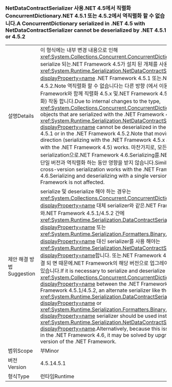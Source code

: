 ### <a name="a-concurrentdictionary-serialized-in-net-45-with-netdatacontractserializer-cannot-be-deserialized-by-net-451-or-452"></a><span data-ttu-id="b4d38-101">NetDataContractSerializer 사용.NET 4.5에서 직렬화 ConcurrentDictionary.NET 4.5.1 또는 4.5.2에서 역직렬화 할 수 없습니다.</span><span class="sxs-lookup"><span data-stu-id="b4d38-101">A ConcurrentDictionary serialized in .NET 4.5 with NetDataContractSerializer cannot be deserialized by .NET 4.5.1 or 4.5.2</span></span>

|   |   |
|---|---|
|<span data-ttu-id="b4d38-102">설명</span><span class="sxs-lookup"><span data-stu-id="b4d38-102">Details</span></span>|<span data-ttu-id="b4d38-103">이 형식에는 내부 변경 내용으로 인해 <xref:System.Collections.Concurrent.ConcurrentDictionary%602> serialize 되는.NET Framework 4.5가 설치 된 개체를 사용 하 여는 <xref:System.Runtime.Serialization.NetDataContractSerializer?displayProperty=name> .NET Framework 4.5.1 또는.NET Framework 4.5.2.Note 역직렬화 할 수 없습니다는 다른 방향 (에서 이동 .NET Framework와 함께 직렬화 4.5.x 및.NET Framework 4.5가 설치 된 역직렬화) 작동 합니다.</span><span class="sxs-lookup"><span data-stu-id="b4d38-103">Due to internal changes to the type, <xref:System.Collections.Concurrent.ConcurrentDictionary%602> objects that are serialized with the .NET Framework 4.5 using the <xref:System.Runtime.Serialization.NetDataContractSerializer?displayProperty=name> cannot be deserialized in the .NET Framework 4.5.1 or in the .NET Framework 4.5.2.Note that moving in the other direction (serializing with the .NET Framework 4.5.x and deserializing with the .NET Framework 4.5) works.</span></span> <span data-ttu-id="b4d38-104">마찬가지로, 모든 4.x 버전 간 serialization으로.NET Framework 4.6.Serializing를.NET Framework의 단일 버전과 역직렬화 하는 동안 영향을 받지 않습니다.</span><span class="sxs-lookup"><span data-stu-id="b4d38-104">Similarly, all 4.x cross-version serialization works with the .NET Framework 4.6.Serializing and deserializing with a single version of the .NET Framework is not affected.</span></span>|
|<span data-ttu-id="b4d38-105">제안 해결 방법</span><span class="sxs-lookup"><span data-stu-id="b4d38-105">Suggestion</span></span>|<span data-ttu-id="b4d38-106">serialize 및 deserialize 해야 하는 경우는 <xref:System.Collections.Concurrent.ConcurrentDictionary%602?displayProperty=name> 대체 serializer와 같은.NET Framework 4.5와.NET Framework 4.5.1/4.5.2 간에 <xref:System.Runtime.Serialization.DataContractSerializer?displayProperty=name> 또는 <xref:System.Runtime.Serialization.Formatters.Binary.BinaryFormatter?displayProperty=name> 대신 serializer를 사용 해야는 <xref:System.Runtime.Serialization.NetDataContractSerializer?displayProperty=name>합니다. 또는.NET Framework 4.6에서이 문제가 해결 되 면 때문에.NET Framework의 해당 버전으로 업그레이드 하 여 해결할 수 있습니다.</span><span class="sxs-lookup"><span data-stu-id="b4d38-106">If it is necessary to serialize and deserialize a <xref:System.Collections.Concurrent.ConcurrentDictionary%602?displayProperty=name> between the .NET Framework 4.5 and .NET Framework 4.5.1/4.5.2, an alternate serializer like the <xref:System.Runtime.Serialization.DataContractSerializer?displayProperty=name> or <xref:System.Runtime.Serialization.Formatters.Binary.BinaryFormatter?displayProperty=name> serializer should be used instead of the <xref:System.Runtime.Serialization.NetDataContractSerializer?displayProperty=name>.Alternatively, because this issue is addressed in the .NET Framework 4.6, it may be solved by upgrading to that version of the .NET Framework.</span></span>|
|<span data-ttu-id="b4d38-107">범위</span><span class="sxs-lookup"><span data-stu-id="b4d38-107">Scope</span></span>|<span data-ttu-id="b4d38-108">부</span><span class="sxs-lookup"><span data-stu-id="b4d38-108">Minor</span></span>|
|<span data-ttu-id="b4d38-109">버전</span><span class="sxs-lookup"><span data-stu-id="b4d38-109">Version</span></span>|<span data-ttu-id="b4d38-110">4.5.1</span><span class="sxs-lookup"><span data-stu-id="b4d38-110">4.5.1</span></span>|
|<span data-ttu-id="b4d38-111">형식</span><span class="sxs-lookup"><span data-stu-id="b4d38-111">Type</span></span>|<span data-ttu-id="b4d38-112">런타임</span><span class="sxs-lookup"><span data-stu-id="b4d38-112">Runtime</span></span>|

